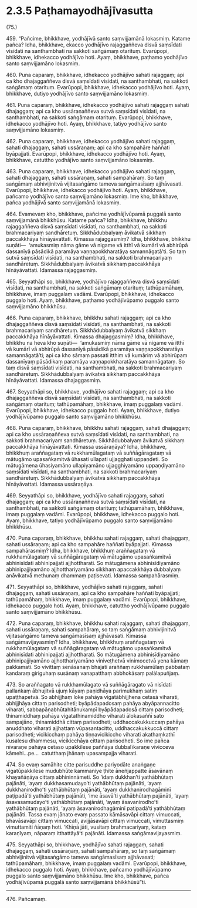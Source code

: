 

# 2.3.5 Paṭhamayodhājīvasutta




(75.)

459\. “Pañcime, bhikkhave, yodhājīvā santo saṃvijjamānā lokasmiṃ. Katame pañca? Idha, bhikkhave, ekacco yodhājīvo rajaggaññeva disvā saṃsīdati visīdati na santhambhati na sakkoti saṅgāmaṃ otarituṃ. Evarūpopi, bhikkhave, idhekacco yodhājīvo hoti. Ayaṃ, bhikkhave, paṭhamo yodhājīvo santo saṃvijjamāno lokasmiṃ.

460\. Puna caparaṃ, bhikkhave, idhekacco yodhājīvo sahati rajaggaṃ; api ca kho dhajaggaññeva disvā saṃsīdati visīdati, na santhambhati, na sakkoti saṅgāmaṃ otarituṃ. Evarūpopi, bhikkhave, idhekacco yodhājīvo hoti. Ayaṃ, bhikkhave, dutiyo yodhājīvo santo saṃvijjamāno lokasmiṃ.

461\. Puna caparaṃ, bhikkhave, idhekacco yodhājīvo sahati rajaggaṃ sahati dhajaggaṃ; api ca kho ussāraṇaññeva sutvā saṃsīdati visīdati, na santhambhati, na sakkoti saṅgāmaṃ otarituṃ. Evarūpopi, bhikkhave, idhekacco yodhājīvo hoti. Ayaṃ, bhikkhave, tatiyo yodhājīvo santo saṃvijjamāno lokasmiṃ.

462\. Puna caparaṃ, bhikkhave, idhekacco yodhājīvo sahati rajaggaṃ, sahati dhajaggaṃ, sahati ussāraṇaṃ; api ca kho sampahāre haññati byāpajjati. Evarūpopi, bhikkhave, idhekacco yodhājīvo hoti. Ayaṃ, bhikkhave, catuttho yodhājīvo santo saṃvijjamāno lokasmiṃ.

463\. Puna caparaṃ, bhikkhave, idhekacco yodhājīvo sahati rajaggaṃ, sahati dhajaggaṃ, sahati ussāraṇaṃ, sahati sampahāraṃ. So taṃ saṅgāmaṃ abhivijinitvā vijitasaṅgāmo tameva saṅgāmasīsaṃ ajjhāvasati. Evarūpopi, bhikkhave, idhekacco yodhājīvo hoti. Ayaṃ, bhikkhave, pañcamo yodhājīvo santo saṃvijjamāno lokasmiṃ. Ime kho, bhikkhave, pañca yodhājīvā santo saṃvijjamānā lokasmiṃ.

464\. Evamevaṃ kho, bhikkhave, pañcime yodhājīvūpamā puggalā santo saṃvijjamānā bhikkhūsu. Katame pañca? Idha, bhikkhave, bhikkhu rajaggaññeva disvā saṃsīdati visīdati, na santhambhati, na sakkoti brahmacariyaṃ sandhāretuṃ. Sikkhādubbalyaṃ āvikatvā sikkhaṃ paccakkhāya hīnāyāvattati. Kimassa rajaggasmiṃ? Idha, bhikkhave, bhikkhu suṇāti—  ‘amukasmiṃ nāma gāme vā nigame vā itthī vā kumārī vā abhirūpā dassanīyā pāsādikā paramāya vaṇṇapokkharatāya samannāgatā’ti. So taṃ sutvā saṃsīdati visīdati, na santhambhati, na sakkoti brahmacariyaṃ sandhāretuṃ. Sikkhādubbalyaṃ āvikatvā sikkhaṃ paccakkhāya hīnāyāvattati. Idamassa rajaggasmiṃ.

465\. Seyyathāpi so, bhikkhave, yodhājīvo rajaggaññeva disvā saṃsīdati visīdati, na santhambhati, na sakkoti saṅgāmaṃ otarituṃ; tathūpamāhaṃ, bhikkhave, imaṃ puggalaṃ vadāmi. Evarūpopi, bhikkhave, idhekacco puggalo hoti. Ayaṃ, bhikkhave, paṭhamo yodhājīvūpamo puggalo santo saṃvijjamāno bhikkhūsu.

466\. Puna caparaṃ, bhikkhave, bhikkhu sahati rajaggaṃ; api ca kho dhajaggaññeva disvā saṃsīdati visīdati, na santhambhati, na sakkoti brahmacariyaṃ sandhāretuṃ. Sikkhādubbalyaṃ āvikatvā sikkhaṃ paccakkhāya hīnāyāvattati. Kimassa dhajaggasmiṃ? Idha, bhikkhave, bhikkhu na heva kho suṇāti—  ‘amukasmiṃ nāma gāme vā nigame vā itthī vā kumārī vā abhirūpā dassanīyā pāsādikā paramāya vaṇṇapokkharatāya samannāgatā’ti; api ca kho sāmaṃ passati itthiṃ vā kumāriṃ vā abhirūpaṃ dassanīyaṃ pāsādikaṃ paramāya vaṇṇapokkharatāya samannāgataṃ. So taṃ disvā saṃsīdati visīdati, na santhambhati, na sakkoti brahmacariyaṃ sandhāretuṃ. Sikkhādubbalyaṃ āvikatvā sikkhaṃ paccakkhāya hīnāyāvattati. Idamassa dhajaggasmiṃ.

467\. Seyyathāpi so, bhikkhave, yodhājīvo sahati rajaggaṃ; api ca kho dhajaggaññeva disvā saṃsīdati visīdati, na santhambhati, na sakkoti saṅgāmaṃ otarituṃ; tathūpamāhaṃ, bhikkhave, imaṃ puggalaṃ vadāmi. Evarūpopi, bhikkhave, idhekacco puggalo hoti. Ayaṃ, bhikkhave, dutiyo yodhājīvūpamo puggalo santo saṃvijjamāno bhikkhūsu.

468\. Puna caparaṃ, bhikkhave, bhikkhu sahati rajaggaṃ, sahati dhajaggaṃ; api ca kho ussāraṇaññeva sutvā saṃsīdati visīdati, na santhambhati, na sakkoti brahmacariyaṃ sandhāretuṃ. Sikkhādubbalyaṃ āvikatvā sikkhaṃ paccakkhāya hīnāyāvattati. Kimassa ussāraṇāya? Idha, bhikkhave, bhikkhuṃ araññagataṃ vā rukkhamūlagataṃ vā suññāgāragataṃ vā mātugāmo upasaṅkamitvā ūhasati ullapati ujjagghati uppaṇḍeti. So mātugāmena ūhasiyamāno ullapiyamāno ujjagghiyamāno uppaṇḍiyamāno saṃsīdati visīdati, na santhambhati, na sakkoti brahmacariyaṃ sandhāretuṃ. Sikkhādubbalyaṃ āvikatvā sikkhaṃ paccakkhāya hīnāyāvattati. Idamassa ussāraṇāya.

469\. Seyyathāpi so, bhikkhave, yodhājīvo sahati rajaggaṃ, sahati dhajaggaṃ; api ca kho ussāraṇaññeva sutvā saṃsīdati visīdati, na santhambhati, na sakkoti saṅgāmaṃ otarituṃ; tathūpamāhaṃ, bhikkhave, imaṃ puggalaṃ vadāmi. Evarūpopi, bhikkhave, idhekacco puggalo hoti. Ayaṃ, bhikkhave, tatiyo yodhājīvūpamo puggalo santo saṃvijjamāno bhikkhūsu.

470\. Puna caparaṃ, bhikkhave, bhikkhu sahati rajaggaṃ, sahati dhajaggaṃ, sahati ussāraṇaṃ; api ca kho sampahāre haññati byāpajjati. Kimassa sampahārasmiṃ? Idha, bhikkhave, bhikkhuṃ araññagataṃ vā rukkhamūlagataṃ vā suññāgāragataṃ vā mātugāmo upasaṅkamitvā abhinisīdati abhinipajjati ajjhottharati. So mātugāmena abhinisīdiyamāno abhinipajjiyamāno ajjhotthariyamāno sikkhaṃ apaccakkhāya dubbalyaṃ anāvikatvā methunaṃ dhammaṃ paṭisevati. Idamassa sampahārasmiṃ.

471\. Seyyathāpi so, bhikkhave, yodhājīvo sahati rajaggaṃ, sahati dhajaggaṃ, sahati ussāraṇaṃ, api ca kho sampahāre haññati byāpajjati; tathūpamāhaṃ, bhikkhave, imaṃ puggalaṃ vadāmi. Evarūpopi, bhikkhave, idhekacco puggalo hoti. Ayaṃ, bhikkhave, catuttho yodhājīvūpamo puggalo santo saṃvijjamāno bhikkhūsu.

472\. Puna caparaṃ, bhikkhave, bhikkhu sahati rajaggaṃ, sahati dhajaggaṃ, sahati ussāraṇaṃ, sahati sampahāraṃ, so taṃ saṅgāmaṃ abhivijinitvā vijitasaṅgāmo tameva saṅgāmasīsaṃ ajjhāvasati. Kimassa saṅgāmavijayasmiṃ? Idha, bhikkhave, bhikkhuṃ araññagataṃ vā rukkhamūlagataṃ vā suññāgāragataṃ vā mātugāmo upasaṅkamitvā abhinisīdati abhinipajjati ajjhottharati. So mātugāmena abhinisīdiyamāno abhinipajjiyamāno ajjhotthariyamāno viniveṭhetvā vinimocetvā yena kāmaṃ pakkamati. So vivittaṃ senāsanaṃ bhajati araññaṃ rukkhamūlaṃ pabbataṃ kandaraṃ giriguhaṃ susānaṃ vanapatthaṃ abbhokāsaṃ palālapuñjaṃ.

473\. So araññagato vā rukkhamūlagato vā suññāgāragato vā nisīdati pallaṅkaṃ ābhujitvā ujuṃ kāyaṃ paṇidhāya parimukhaṃ satiṃ upaṭṭhapetvā. So abhijjhaṃ loke pahāya vigatābhijjhena cetasā viharati, abhijjhāya cittaṃ parisodheti; byāpādapadosaṃ pahāya abyāpannacitto viharati, sabbapāṇabhūtahitānukampī byāpādapadosā cittaṃ parisodheti; thinamiddhaṃ pahāya vigatathinamiddho viharati ālokasaññī sato sampajāno, thinamiddhā cittaṃ parisodheti; uddhaccakukkuccaṃ pahāya anuddhato viharati ajjhattaṃ vūpasantacitto, uddhaccakukkuccā cittaṃ parisodheti; vicikicchaṃ pahāya tiṇṇavicikiccho viharati akathaṃkathī kusalesu dhammesu, vicikicchāya cittaṃ parisodheti. So ime pañca nīvaraṇe pahāya cetaso upakkilese paññāya dubbalīkaraṇe vivicceva kāmehi…pe…  catutthaṃ jhānaṃ upasampajja viharati.

474\. So evaṃ samāhite citte parisuddhe pariyodāte anaṅgaṇe vigatūpakkilese mudubhūte kammaniye ṭhite āneñjappatte āsavānaṃ khayañāṇāya cittaṃ abhininnāmeti. So ‘idaṃ dukkhan’ti yathābhūtaṃ pajānāti, ‘ayaṃ dukkhasamudayo’ti yathābhūtaṃ pajānāti, ‘ayaṃ dukkhanirodho’ti yathābhūtaṃ pajānāti, ‘ayaṃ dukkhanirodhagāminī paṭipadā’ti yathābhūtaṃ pajānāti, ‘ime āsavā’ti yathābhūtaṃ pajānāti, ‘ayaṃ āsavasamudayo’ti yathābhūtaṃ pajānāti, ‘ayaṃ āsavanirodho’ti yathābhūtaṃ pajānāti, ‘ayaṃ āsavanirodhagāminī paṭipadā’ti yathābhūtaṃ pajānāti. Tassa evaṃ jānato evaṃ passato kāmāsavāpi cittaṃ vimuccati, bhavāsavāpi cittaṃ vimuccati, avijjāsavāpi cittaṃ vimuccati, vimuttasmiṃ vimuttamiti ñāṇaṃ hoti. ‘Khīṇā jāti, vusitaṃ brahmacariyaṃ, kataṃ karaṇīyaṃ, nāparaṃ itthattāyā’ti pajānāti. Idamassa saṅgāmavijayasmiṃ.

475\. Seyyathāpi so, bhikkhave, yodhājīvo sahati rajaggaṃ, sahati dhajaggaṃ, sahati ussāraṇaṃ, sahati sampahāraṃ, so taṃ saṅgāmaṃ abhivijinitvā vijitasaṅgāmo tameva saṅgāmasīsaṃ ajjhāvasati; tathūpamāhaṃ, bhikkhave, imaṃ puggalaṃ vadāmi. Evarūpopi, bhikkhave, idhekacco puggalo hoti. Ayaṃ, bhikkhave, pañcamo yodhājīvūpamo puggalo santo saṃvijjamāno bhikkhūsu. Ime kho, bhikkhave, pañca yodhājīvūpamā puggalā santo saṃvijjamānā bhikkhūsū”ti.

---

476\. Pañcamaṃ.






